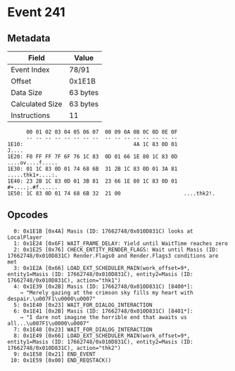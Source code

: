 # Event 241

## Metadata

| Field           | Value    |
|-----------------|----------|
| Event Index     | 78/91    |
| Offset          | 0x1E1B   |
| Data Size       | 63 bytes |
| Calculated Size | 63 bytes |
| Instructions    | 11       |

```
      00 01 02 03 04 05 06 07  08 09 0A 0B 0C 0D 0E 0F
      -- -- -- -- -- -- -- --  -- -- -- -- -- -- -- --
1E10:                                   4A 1C 83 0D 01             J....
1E20: F0 FF FF 7F 6F 76 1C 83  0D 01 66 1E 80 1C 83 0D  ....ov....f.....
1E30: 01 1C 83 0D 01 74 68 6B  31 2B 1C 83 0D 01 3A 81  .....thk1+....:.
1E40: 23 2B 1C 83 0D 01 3B 81  23 66 1E 80 1C 83 0D 01  #+....;.#f......
1E50: 1C 83 0D 01 74 68 6B 32  21 00                    ....thk2!.      
```

## Opcodes

```
  0: 0x1E1B [0x4A] Masis (ID: 17662748/0x010D831C) looks at LocalPlayer
  1: 0x1E24 [0x6F] WAIT_FRAME_DELAY: Yield until WaitTime reaches zero
  2: 0x1E25 [0x76] CHECK_ENTITY_RENDER_FLAGS: Wait until Masis (ID: 17662748/0x010D831C) Render.Flags0 and Render.Flags3 conditions are met
  3: 0x1E2A [0x66] LOAD_EXT_SCHEDULER_MAIN(work_offset=9*, entity1=Masis (ID: 17662748/0x010D831C), entity2=Masis (ID: 17662748/0x010D831C), action="thk1")
  4: 0x1E39 [0x2B] Masis (ID: 17662748/0x010D831C) [8400*]:
    → "Merely gazing at the crimson sky fills my heart with despair.\u007F1\u0000\u0007"
  5: 0x1E40 [0x23] WAIT_FOR_DIALOG_INTERACTION
  6: 0x1E41 [0x2B] Masis (ID: 17662748/0x010D831C) [8401*]:
    → "I dare not imagine the horrible end that awaits us all...\u007F1\u0000\u0007"
  7: 0x1E48 [0x23] WAIT_FOR_DIALOG_INTERACTION
  8: 0x1E49 [0x66] LOAD_EXT_SCHEDULER_MAIN(work_offset=9*, entity1=Masis (ID: 17662748/0x010D831C), entity2=Masis (ID: 17662748/0x010D831C), action="thk2")
  9: 0x1E58 [0x21] END_EVENT
 10: 0x1E59 [0x00] END_REQSTACK()
```

